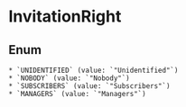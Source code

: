 # InvitationRight

## Enum

    * `UNIDENTIFIED` (value: `"Unidentified"`)
    * `NOBODY` (value: `"Nobody"`)
    * `SUBSCRIBERS` (value: `"Subscribers"`)
    * `MANAGERS` (value: `"Managers"`)
